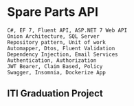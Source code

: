 # Spare Parts API

	C#, EF 7, Fluent API, ASP.NET 7 Web API
	Onion Architecture, SQL Server
	Repository pattern, Unit of work
	Automapper, Dtos, Fluent Validation
	Dependency Injection, Email Services
	Authentication, Authorization
	JWT Bearer, Claim Based, Policy
	Swagger, Insomnia, Dockerize App

## ITI Graduation Project
